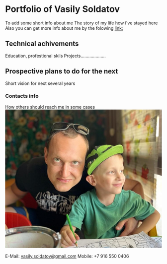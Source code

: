 # Portfolio of Vasily Soldatov
To add some short info about me
The story of my life how i've stayed here
Also you can get more info about me by the folowing [link:](https://www.google.com/)

## Technical achivements
Education, profestional skils
Projects....................

## Prospective plans to do for the next 
Short vision for next several years

### Contacts info
How others should reach me in some cases
![My photo:](image.png)

E-Mail: vasily.soldatov@gmail.com
Mobile: +7 916 550 0406
